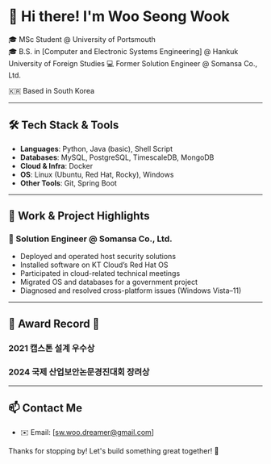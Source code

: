 # 👋 Hi there! I'm Woo Seong Wook

🎓 MSc Student @ University of Portsmouth  
🎓 B.S. in [Computer and Electronic Systems Engineering] @ Hankuk University of Foreign Studies
💻 Former Solution Engineer @ Somansa Co., Ltd.  

🇰🇷 Based in South Korea

---

## 🛠️ Tech Stack & Tools

- **Languages**: Python, Java (basic), Shell Script  
- **Databases**: MySQL, PostgreSQL, TimescaleDB, MongoDB
- **Cloud & Infra**: Docker
- **OS**: Linux (Ubuntu, Red Hat, Rocky), Windows  
- **Other Tools**: Git, Spring Boot  

---

## 💼 Work & Project Highlights

### 🔧 Solution Engineer @ Somansa Co., Ltd.
- Deployed and operated host security solutions
- Installed software on KT Cloud’s Red Hat OS
- Participated in cloud-related technical meetings
- Migrated OS and databases for a government project
- Diagnosed and resolved cross-platform issues (Windows Vista–11)

---

## 🥇 Award Record 🥇
### 2021 캡스톤 설계 우수상

### 2024 국제 산업보안논문경진대회 장려상

---

## 📫 Contact Me

- ✉️ Email: [sw.woo.dreamer@gmail.com]  

Thanks for stopping by! Let's build something great together! 🚀
